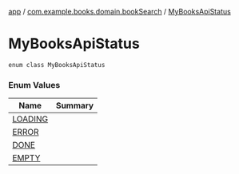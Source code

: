 [app](../../index.md) / [com.example.books.domain.bookSearch](../index.md) / [MyBooksApiStatus](./index.md)

# MyBooksApiStatus

`enum class MyBooksApiStatus`

### Enum Values

| Name | Summary |
|---|---|
| [LOADING](-l-o-a-d-i-n-g.md) |  |
| [ERROR](-e-r-r-o-r.md) |  |
| [DONE](-d-o-n-e.md) |  |
| [EMPTY](-e-m-p-t-y.md) |  |
